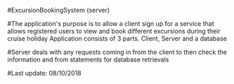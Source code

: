 #ExcursionBookingSystem
 (server)

#The application's purpose is to allow a client sign up for a service
that allows registered users to view and book different excursions 
during their cruise holiday
Application consists of 3 parts. Client, Server and a database

#Server deals with any requests coming in from the client
to then check the information and from statements for database 
retrievals 

#Last update: 08/10/2018